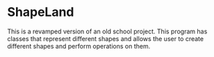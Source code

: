 # ShapeLand
This is a revamped version of an old school project.  This program has classes that represent different shapes and allows the user to create different shapes and perform operations on them.
